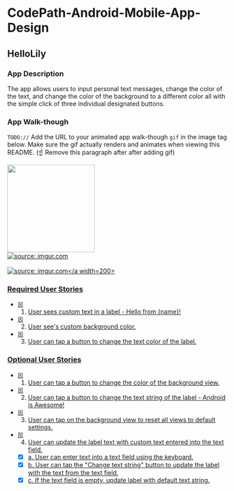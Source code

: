 # CodePath-Android-Mobile-App-Design
## HelloLily

### App Description
The app allows users to input personal text messages, change the color of the text, and change the color of the background to a different color all with the simple click of three individual designated buttons.

### App Walk-though
`TODO://` Add the URL to your animated app walk-though `gif` in the image tag below. Make sure the gif actually renders and animates when viewing this README. (☝️ Remove this paragraph after after adding gif)

<img src="YOUR_GIF_URL_HERE" width=200><br>
<a href="https://imgur.com/VSyKxOW"><img src="https://i.imgur.com/VSyKxOW.gif" title="source: imgur.com" /></a> <br>
<br>
<a href="https://imgur.com/ZGJIMQv"><img src="https://i.imgur.com/ZGJIMQv.gif" title="source: imgur.com" /></a width=200> <br>



### Required User Stories
- [X] 1. User sees custom text in a label - Hello from {name}!
- [X] 2. User see's custom background color.
- [X] 3. User can tap a button to change the text color of the label.

### Optional User Stories
- [X] 1. User can tap a button to change the color of the background view.  
- [X] 2. User can tap a button to change the text string of the label - Android is Awesome!  
- [X] 3. User can tap on the background view to reset all views to default settings.  
- [X] 4. User can update the label text with custom text entered into the text field.  
   - [X] a. User can enter text into a text field using the keyboard.  
   - [X] b. User can tap the "Change text string" button to update the label with the text from the text field.  
   - [X] c. If the text field is empty, update label with default text string.  
